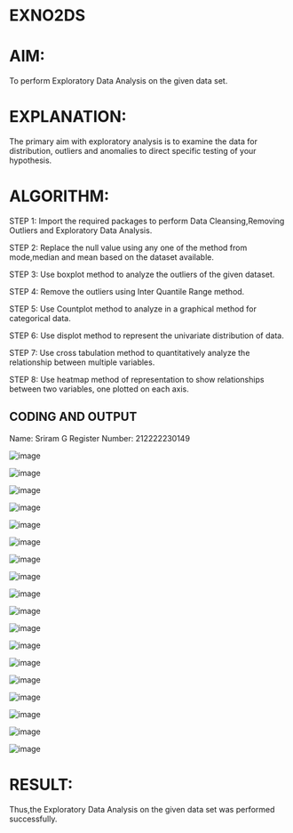 # EXNO2DS
# AIM:
To perform Exploratory Data Analysis on the given data set.
      
# EXPLANATION:
The primary aim with exploratory analysis is to examine the data for distribution, outliers and anomalies to direct specific testing of your hypothesis.
  
# ALGORITHM:
STEP 1: Import the required packages to perform Data Cleansing,Removing Outliers and Exploratory Data Analysis.

STEP 2: Replace the null value using any one of the method from mode,median and mean based on the dataset available.

STEP 3: Use boxplot method to analyze the outliers of the given dataset.

STEP 4: Remove the outliers using Inter Quantile Range method.

STEP 5: Use Countplot method to analyze in a graphical method for categorical data.

STEP 6: Use displot method to represent the univariate distribution of data.

STEP 7: Use cross tabulation method to quantitatively analyze the relationship between multiple variables.

STEP 8: Use heatmap method of representation to show relationships between two variables, one plotted on each axis.

## CODING AND OUTPUT

Name: Sriram G
Register Number: 212222230149

![image](https://github.com/Sriram8452/EXNO2DS/assets/118708032/d976a7c8-2fec-4588-9594-1075169404aa)

![image](https://github.com/Sriram8452/EXNO2DS/assets/118708032/abd415ab-51ae-4752-b3ab-d5b39e18dbbd)

![image](https://github.com/Sriram8452/EXNO2DS/assets/118708032/610d6c71-6e13-414e-81bf-482a4ed6e648)

![image](https://github.com/Sriram8452/EXNO2DS/assets/118708032/f60a459e-5861-4647-bee8-8227fb12a7ac)

![image](https://github.com/Sriram8452/EXNO2DS/assets/118708032/f3ff5696-2b10-41e5-97f8-6464a8425509)

![image](https://github.com/Sriram8452/EXNO2DS/assets/118708032/60de8d8b-e6d4-4c36-9bbd-1fe3590aa140)

![image](https://github.com/Sriram8452/EXNO2DS/assets/118708032/ae4225b5-0e1a-4748-ad13-a64790262e43)

![image](https://github.com/Sriram8452/EXNO2DS/assets/118708032/70fcacf8-6e14-48b5-902d-7a21d0286b1d)

![image](https://github.com/Sriram8452/EXNO2DS/assets/118708032/aa620785-ff2e-4129-b8c4-13475569af7b)

![image](https://github.com/Sriram8452/EXNO2DS/assets/118708032/34e495cc-2503-46a4-a0b2-ed8f46f90b84)

![image](https://github.com/Sriram8452/EXNO2DS/assets/118708032/c15d5123-f674-480b-9ec3-5abaa1fedbaa)

![image](https://github.com/Sriram8452/EXNO2DS/assets/118708032/e122902d-3845-4cc1-9464-9d55de808612)

![image](https://github.com/Sriram8452/EXNO2DS/assets/118708032/cac2b8bc-3c0b-4fa6-a156-faabc2eabcd4)

![image](https://github.com/Sriram8452/EXNO2DS/assets/118708032/fcb7f54c-44e6-4c7e-b589-9950867b5aaa)

![image](https://github.com/Sriram8452/EXNO2DS/assets/118708032/99cb9018-204d-45f5-8a4a-980de437f4fb)

![image](https://github.com/Sriram8452/EXNO2DS/assets/118708032/e8ede455-dfe7-454c-a8e2-9260b90aeb4e)

![image](https://github.com/Sriram8452/EXNO2DS/assets/118708032/1b971b9f-295c-4b49-a38c-715c67b58d66)

![image](https://github.com/Sriram8452/EXNO2DS/assets/118708032/1c066c62-a9b8-4bbf-b168-d9ff9ad6028d)


# RESULT:

Thus,the Exploratory Data Analysis on the given data set was performed successfully.


